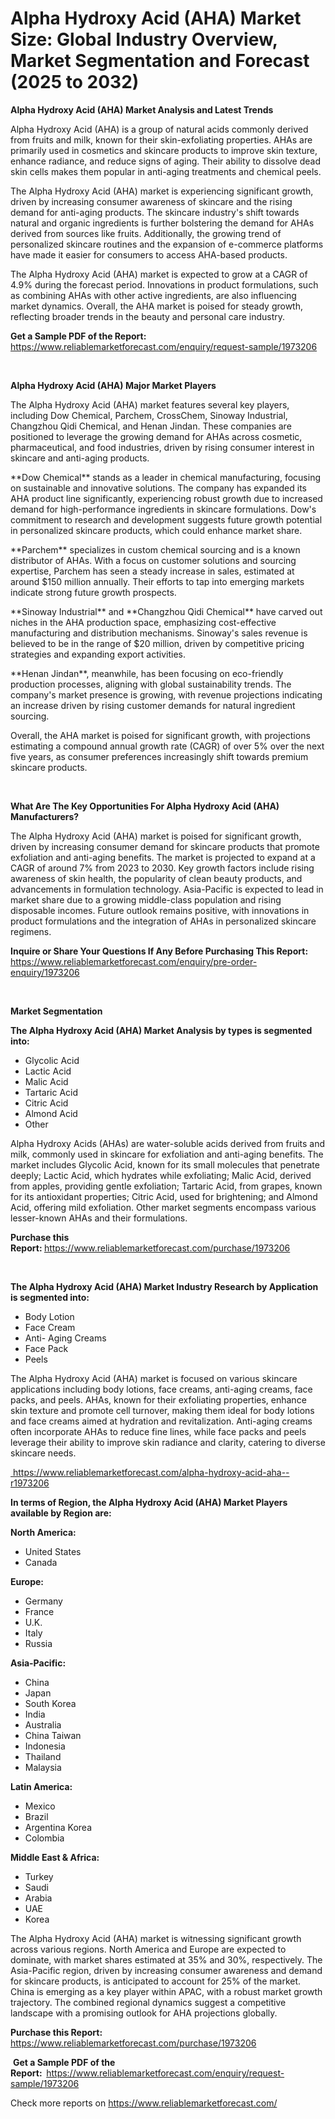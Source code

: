 <p><h1>Alpha Hydroxy Acid (AHA) Market Size: Global Industry Overview, Market Segmentation and Forecast (2025 to 2032)</h1></p><p><strong>Alpha Hydroxy Acid (AHA) Market Analysis and Latest Trends</strong></p>
<p><p>Alpha Hydroxy Acid (AHA) is a group of natural acids commonly derived from fruits and milk, known for their skin-exfoliating properties. AHAs are primarily used in cosmetics and skincare products to improve skin texture, enhance radiance, and reduce signs of aging. Their ability to dissolve dead skin cells makes them popular in anti-aging treatments and chemical peels.</p><p>The Alpha Hydroxy Acid (AHA) market is experiencing significant growth, driven by increasing consumer awareness of skincare and the rising demand for anti-aging products. The skincare industry's shift towards natural and organic ingredients is further bolstering the demand for AHAs derived from sources like fruits. Additionally, the growing trend of personalized skincare routines and the expansion of e-commerce platforms have made it easier for consumers to access AHA-based products.</p><p>The Alpha Hydroxy Acid (AHA) market is expected to grow at a CAGR of 4.9% during the forecast period. Innovations in product formulations, such as combining AHAs with other active ingredients, are also influencing market dynamics. Overall, the AHA market is poised for steady growth, reflecting broader trends in the beauty and personal care industry.</p></p>
<p><strong>Get a Sample PDF of the Report:&nbsp;</strong> <a href="https://www.reliablemarketforecast.com/enquiry/request-sample/1973206?utm_campaign=2274&utm_medium=2&utm_source=Github&utm_content=ia&utm_term=04022025&utm_id=alpha-hydroxy-acid-aha">https://www.reliablemarketforecast.com/enquiry/request-sample/1973206</a></p>
<p>&nbsp;</p>
<p><strong>Alpha Hydroxy Acid (AHA) Major Market Players</strong></p>
<p><p>The Alpha Hydroxy Acid (AHA) market features several key players, including Dow Chemical, Parchem, CrossChem, Sinoway Industrial, Changzhou Qidi Chemical, and Henan Jindan. These companies are positioned to leverage the growing demand for AHAs across cosmetic, pharmaceutical, and food industries, driven by rising consumer interest in skincare and anti-aging products.</p><p>**Dow Chemical** stands as a leader in chemical manufacturing, focusing on sustainable and innovative solutions. The company has expanded its AHA product line significantly, experiencing robust growth due to increased demand for high-performance ingredients in skincare formulations. Dow's commitment to research and development suggests future growth potential in personalized skincare products, which could enhance market share.</p><p>**Parchem** specializes in custom chemical sourcing and is a known distributor of AHAs. With a focus on customer solutions and sourcing expertise, Parchem has seen a steady increase in sales, estimated at around $150 million annually. Their efforts to tap into emerging markets indicate strong future growth prospects.</p><p>**Sinoway Industrial** and **Changzhou Qidi Chemical** have carved out niches in the AHA production space, emphasizing cost-effective manufacturing and distribution mechanisms. Sinoway's sales revenue is believed to be in the range of $20 million, driven by competitive pricing strategies and expanding export activities.</p><p>**Henan Jindan**, meanwhile, has been focusing on eco-friendly production processes, aligning with global sustainability trends. The company's market presence is growing, with revenue projections indicating an increase driven by rising customer demands for natural ingredient sourcing.</p><p>Overall, the AHA market is poised for significant growth, with projections estimating a compound annual growth rate (CAGR) of over 5% over the next five years, as consumer preferences increasingly shift towards premium skincare products.</p></p>
<p>&nbsp;</p>
<p><strong>What Are The Key Opportunities For Alpha Hydroxy Acid (AHA) Manufacturers?</strong></p>
<p><p>The Alpha Hydroxy Acid (AHA) market is poised for significant growth, driven by increasing consumer demand for skincare products that promote exfoliation and anti-aging benefits. The market is projected to expand at a CAGR of around 7% from 2023 to 2030. Key growth factors include rising awareness of skin health, the popularity of clean beauty products, and advancements in formulation technology. Asia-Pacific is expected to lead in market share due to a growing middle-class population and rising disposable incomes. Future outlook remains positive, with innovations in product formulations and the integration of AHAs in personalized skincare regimens.</p></p>
<p><strong>Inquire or Share Your Questions If Any Before Purchasing This Report:</strong> <a href="https://www.reliablemarketforecast.com/enquiry/pre-order-enquiry/1973206?utm_campaign=2274&utm_medium=2&utm_source=Github&utm_content=ia&utm_term=04022025&utm_id=alpha-hydroxy-acid-aha">https://www.reliablemarketforecast.com/enquiry/pre-order-enquiry/1973206</a></p>
<p>&nbsp;</p>
<p><strong>Market Segmentation</strong></p>
<p><strong>The Alpha Hydroxy Acid (AHA) Market Analysis by types is segmented into:</strong></p>
<p><ul><li>Glycolic Acid</li><li>Lactic Acid</li><li>Malic Acid</li><li>Tartaric Acid</li><li>Citric Acid</li><li>Almond Acid</li><li>Other</li></ul></p>
<p><p>Alpha Hydroxy Acids (AHAs) are water-soluble acids derived from fruits and milk, commonly used in skincare for exfoliation and anti-aging benefits. The market includes Glycolic Acid, known for its small molecules that penetrate deeply; Lactic Acid, which hydrates while exfoliating; Malic Acid, derived from apples, providing gentle exfoliation; Tartaric Acid, from grapes, known for its antioxidant properties; Citric Acid, used for brightening; and Almond Acid, offering mild exfoliation. Other market segments encompass various lesser-known AHAs and their formulations.</p></p>
<p><strong>Purchase this Report:&nbsp;</strong><a href="https://www.reliablemarketforecast.com/purchase/1973206?utm_campaign=2274&utm_medium=2&utm_source=Github&utm_content=ia&utm_term=04022025&utm_id=alpha-hydroxy-acid-aha">https://www.reliablemarketforecast.com/purchase/1973206</a></p>
<p>&nbsp;</p>
<p><strong>The Alpha Hydroxy Acid (AHA) Market Industry Research by Application is segmented into:</strong></p>
<p><ul><li>Body Lotion</li><li>Face Cream</li><li>Anti- Aging Creams</li><li>Face Pack</li><li>Peels</li></ul></p>
<p><p>The Alpha Hydroxy Acid (AHA) market is focused on various skincare applications including body lotions, face creams, anti-aging creams, face packs, and peels. AHAs, known for their exfoliating properties, enhance skin texture and promote cell turnover, making them ideal for body lotions and face creams aimed at hydration and revitalization. Anti-aging creams often incorporate AHAs to reduce fine lines, while face packs and peels leverage their ability to improve skin radiance and clarity, catering to diverse skincare needs.</p></p>
<p><a href="https://www.reliablemarketforecast.com/alpha-hydroxy-acid-aha--r1973206?utm_campaign=2274&utm_medium=2&utm_source=Github&utm_content=ia&utm_term=04022025&utm_id=alpha-hydroxy-acid-aha">&nbsp;https://www.reliablemarketforecast.com/alpha-hydroxy-acid-aha--r1973206</a></p>
<p><strong>In terms of Region, the Alpha Hydroxy Acid (AHA) Market Players available by Region are:</strong></p>
<p>
    <p> <strong> North America: </strong>
        <ul>
            <li>United States</li>
            <li>Canada</li>
        </ul>
        </p> 
    <p> <strong> Europe: </strong>
        <ul>
            <li>Germany</li>
            <li>France</li>
            <li>U.K.</li>
            <li>Italy</li>
            <li>Russia</li>
        </ul>
        </p> 
    <p> <strong> Asia-Pacific: </strong>
        <ul>
            <li>China</li>
            <li>Japan</li>
            <li>South Korea</li>
            <li>India</li>
            <li>Australia</li>
            <li>China Taiwan</li>
            <li>Indonesia</li>
            <li>Thailand</li>
            <li>Malaysia</li>
        </ul>
        </p> 
    <p> <strong> Latin America: </strong>
        <ul>
            <li>Mexico</li>
            <li>Brazil</li>
            <li>Argentina Korea</li>
            <li>Colombia</li>
        </ul>
        </p> 
    <p> <strong> Middle East & Africa: </strong>
        <ul>
            <li>Turkey</li>
            <li>Saudi</li>
            <li>Arabia</li>
            <li>UAE</li>
            <li>Korea</li>
        </ul>
    </p>
    </p>
<p><p>The Alpha Hydroxy Acid (AHA) market is witnessing significant growth across various regions. North America and Europe are expected to dominate, with market shares estimated at 35% and 30%, respectively. The Asia-Pacific region, driven by increasing consumer awareness and demand for skincare products, is anticipated to account for 25% of the market. China is emerging as a key player within APAC, with a robust market growth trajectory. The combined regional dynamics suggest a competitive landscape with a promising outlook for AHA projections globally.</p></p>
<p><strong>Purchase this Report: </strong><a href="https://www.reliablemarketforecast.com/purchase/1973206?utm_campaign=2274&utm_medium=2&utm_source=Github&utm_content=ia&utm_term=04022025&utm_id=alpha-hydroxy-acid-aha">https://www.reliablemarketforecast.com/purchase/1973206</a></p>
<p>&nbsp;<strong>Get a Sample PDF of the Report:&nbsp;&nbsp;</strong><a href="https://www.reliablemarketforecast.com/enquiry/request-sample/1973206?utm_campaign=2274&utm_medium=2&utm_source=Github&utm_content=ia&utm_term=04022025&utm_id=alpha-hydroxy-acid-aha">https://www.reliablemarketforecast.com/enquiry/request-sample/1973206</a></p>
<p><strong></strong></p>
<p>Check more reports on <a href="https://www.reliablemarketforecast.com/?utm_campaign=2274&utm_medium=2&utm_source=Github&utm_content=ia&utm_term=04022025&utm_id=alpha-hydroxy-acid-aha">https://www.reliablemarketforecast.com/</a></p>